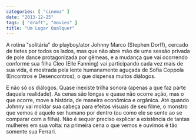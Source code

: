 ```yaml
---
categories: [ "cinema" ]
date: "2013-12-25"
tags: [ "draft", "movies" ]
title: "Um Lugar Qualquer"
---
```

A rotina "solitária" do playboy/ator Johnny Marco (Stephen Dorff),
cercado de tietes por todos os lados, mas que não abre mão de uma
sessão privada de pole dance protagonizada por gêmeas, e a mudança que
vai ocorrendo conforme sua filha Cleo (Elle Fanning) vai participando cada
vez mais de sua vida, é mostrada pela lente humanamente aguçada de Sofia
Coppola (Encontros e Desencontros), o que dispensa muitos diálogos.

E não só os diálogos. Quase inexiste trilha sonora (apenas a que
faz parte daquela realidade). As cenas são longas e quase não ocorre
ação, mas o que ocorre, move a história, de maneira econômica e
orgânica. Até quando Johnny vai moldar sua cabeça para efeitos visuais
de seu filme, o monstro que vemos é aquele ser humano por dentro (ou
como ele se sente ao se comparar com a filha). Não é sequer preciso
explicar a existência de tantas mulheres em sua volta: na primeira cena
o que vemos e ouvimos é tão somente sua Ferrari.
